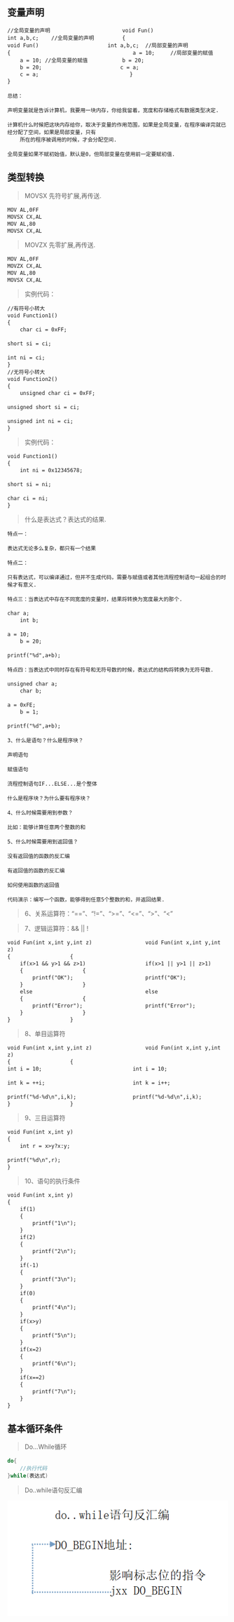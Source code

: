 ## 变量声明

    //全局变量的声明					    void Fun()
	int a,b,c;    //全局变量的声明			{
	void Fun()						int a,b,c;  //局部变量的声明
	{						               	a = 10;     //局部变量的赋值
		a = 10; //全局变量的赋值			b = 20;
		b = 20;					        c = a;
		c = a;				               }
	}

    总结：

    声明变量就是告诉计算机，我要用一块内存，你给我留着，宽度和存储格式有数据类型决定.

    计算机什么时候把这块内存给你，取决于变量的作用范围，如果是全局变量，在程序编译完就已经分配了空间，如果是局部变量，只有					
		所在的程序被调用的时候，才会分配空间.

    全局变量如果不赋初始值，默认是0，但局部变量在使用前一定要赋初值.

## 类型转换

> MOVSX 先符号扩展,再传送.

    MOV AL,0FF	
	MOVSX CX,AL	
	MOV AL,80	
	MOVSX CX,AL

> MOVZX 先零扩展,再传送.

    MOV AL,0FF	
	MOVZX CX,AL	
	MOV AL,80	
	MOVSX CX,AL

> 实例代码：

    //有符号小转大					
	void Function1()					
	{					
		char ci = 0xFF;

    short si = ci;

    int ni = ci;				
	}					
	//无符号小转大					
	void Function2()					
	{					
		unsigned char ci = 0xFF;

    unsigned short si = ci;

    unsigned int ni = ci;				
	}

> 实例代码：

    void Function1()					
	{					
		int ni = 0x12345678;

    short si = ni;

    char ci = ni;				
	}

> 什么是表达式？表达式的结果.

    特点一：

    表达式无论多么复杂，都只有一个结果

    特点二：

    只有表达式，可以编译通过，但并不生成代码，需要与赋值或者其他流程控制语句一起组合的时候才有意义.

    特点三：当表达式中存在不同宽度的变量时，结果将转换为宽度最大的那个.

    char a;					
		int b;

    a = 10;					
		b = 20;

    printf("%d",a+b);

    特点四：当表达式中同时存在有符号和无符号数的时候，表达式的结构将转换为无符号数.

    unsigned char a;					
		char b;

    a = 0xFE;					
		b = 1;

    printf("%d",a+b);

    3、什么是语句？什么是程序块？

    声明语句

    赋值语句

    流程控制语句IF...ELSE...是个整体

    什么是程序块？为什么要有程序块？

    4、什么时候需要用到参数？

    比如：能够计算任意两个整数的和

    5、什么时候需要用到返回值？

    没有返回值的函数的反汇编

    有返回值的函数的反汇编

    如何使用函数的返回值

    代码演示：编写一个函数，能够得到任意5个整数的和，并返回结果.

> 6、关系运算符：“==”、“!=”、“>=”、“<=”、“>”、“<”

> 7、逻辑运算符：&& || !

    void Fun(int x,int y,int z)					void Fun(int x,int y,int z)	
	{					{	
		if(x>1 && y>1 && z>1)					if(x>1 || y>1 || z>1)
		{					{
			printf("OK");					    printf("OK");
		}					}
		else					                else
		{					{
			printf("Error");					printf("Error");
		}					}
	}					}

> 8、单目运算符

    void Fun(int x,int y,int z)					void Fun(int x,int y,int z)	
	{					{
    int i = 10;					            int i = 10;

    int k = ++i;					        int k = i++;

    printf("%d-%d\n",i,k);					printf("%d-%d\n",i,k);
	}					}

> 9、三目运算符

    void Fun(int x,int y)						
	{						
		int r = x>y?x:y;

    printf("%d\n",r);					
	}

> 10、语句的执行条件

    void Fun(int x,int y)					
	{					
		if(1)				
		{				
			printf("1\n");			
		}				
		if(2)				
		{				
			printf("2\n");			
		}				
		if(-1)				
		{				
			printf("3\n");			
		}				
		if(0)				
		{				
			printf("4\n");			
		}				
		if(x>y)				
		{				
			printf("5\n");			
		}				
		if(x=2)				
		{				
			printf("6\n");			
		}				
		if(x==2)				
		{				
			printf("7\n");			
		}				
	}

## 基本循环条件

> Do...While循环

```c
do{
	//执行代码
}while(表达式)
```

> Do..while语句反汇编

![1685430860567](image/总结/1685430860567.png)
